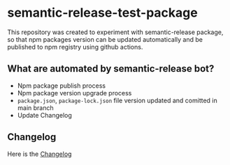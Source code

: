 # semantic-release-test-package
This repository was created to experiment with semantic-release package, so that npm packages version can be updated automatically and be published to npm registry using github actions.

## What are automated by semantic-release bot?

- Npm package publish process
- Npm package version upgrade process
- `package.json`, `package-lock.json` file version updated and comitted in main branch
- Update Changelog 


## Changelog
Here is the [Changelog](./docs/CHANGELOG.md)
